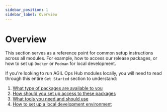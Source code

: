 ```yaml
---
sidebar_position: 1
sidebar_label: Overview
---
```


# Overview

This section serves as a reference point for common setup instructions across all modules. For example,
how to access our release packages, or how to set up `Docker` or `Podman` for local development.

If you're looking to run AGIL Ops Hub modules locally, you will need to read through this entire `Get Started` section to understand:

1. [What type of packages are available to you](./release-packages.mdx)
2. [How should you set up access to these packages](./access.mdx)
3. [What tools you need and should use](./tools.mdx)
4. [How to set up a local development environment](local-development.mdx)
